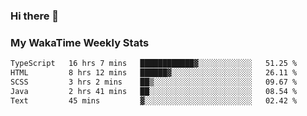 ### Hi there 👋

<!--
**royschrauwen/royschrauwen** is a ✨ _special_ ✨ repository because its `README.md` (this file) appears on your GitHub profile.

Here are some ideas to get you started:

- 🔭 I’m currently working on ...
- 🌱 I’m currently learning ...
- 👯 I’m looking to collaborate on ...
- 🤔 I’m looking for help with ...
- 💬 Ask me about ...
- 📫 How to reach me: ...
- 😄 Pronouns: ...
- ⚡ Fun fact: ...
-->


### My WakaTime Weekly Stats
<!--START_SECTION:waka-->

```txt
TypeScript   16 hrs 7 mins   ████████████▓░░░░░░░░░░░░   51.25 %
HTML         8 hrs 12 mins   ██████▓░░░░░░░░░░░░░░░░░░   26.11 %
SCSS         3 hrs 2 mins    ██▒░░░░░░░░░░░░░░░░░░░░░░   09.67 %
Java         2 hrs 41 mins   ██░░░░░░░░░░░░░░░░░░░░░░░   08.54 %
Text         45 mins         ▓░░░░░░░░░░░░░░░░░░░░░░░░   02.42 %
```

<!--END_SECTION:waka-->
